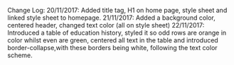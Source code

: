 Change Log:
20/11/2017: Added title tag, H1 on home page, style sheet and linked style sheet to homepage.
21/11/2017: Added a background color, centered header, changed text color (all on style sheet)
22/11/2017: Introduced a table of education history, styled it so odd rows are orange in color whilst even are green, centered all text in the table and introduced border-collapse,with these borders being white, following the text color scheme.
